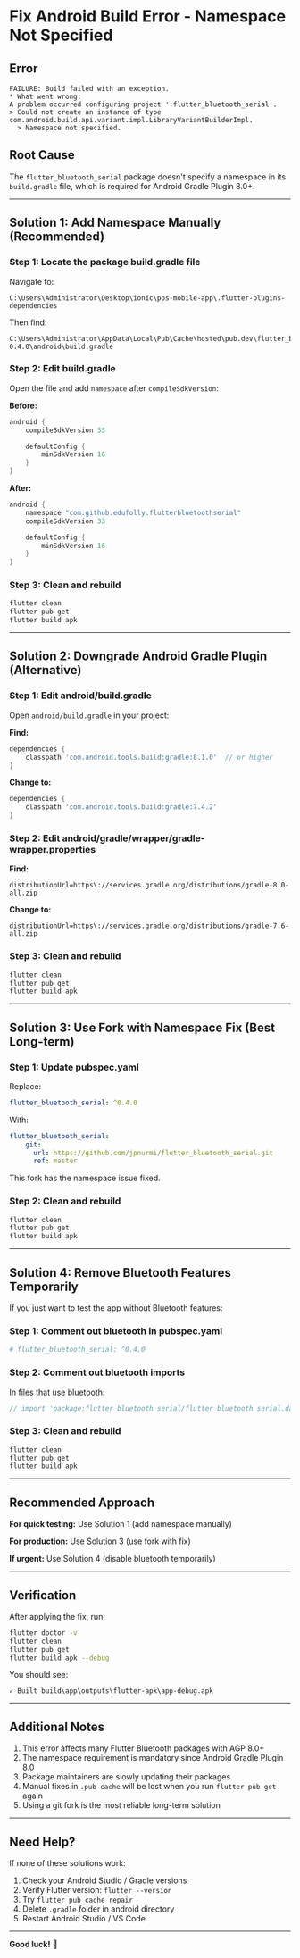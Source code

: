 # Fix Android Build Error - Namespace Not Specified

## Error
```
FAILURE: Build failed with an exception.
* What went wrong:
A problem occurred configuring project ':flutter_bluetooth_serial'.
> Could not create an instance of type com.android.build.api.variant.impl.LibraryVariantBuilderImpl.
  > Namespace not specified.
```

## Root Cause
The `flutter_bluetooth_serial` package doesn't specify a namespace in its `build.gradle` file, which is required for Android Gradle Plugin 8.0+.

---

## Solution 1: Add Namespace Manually (Recommended)

### Step 1: Locate the package build.gradle file

Navigate to:
```
C:\Users\Administrator\Desktop\ionic\pos-mobile-app\.flutter-plugins-dependencies
```

Then find:
```
C:\Users\Administrator\AppData\Local\Pub\Cache\hosted\pub.dev\flutter_bluetooth_serial-0.4.0\android\build.gradle
```

### Step 2: Edit build.gradle

Open the file and add `namespace` after `compileSdkVersion`:

**Before:**
```gradle
android {
    compileSdkVersion 33

    defaultConfig {
        minSdkVersion 16
    }
}
```

**After:**
```gradle
android {
    namespace "com.github.edufolly.flutterbluetoothserial"
    compileSdkVersion 33

    defaultConfig {
        minSdkVersion 16
    }
}
```

### Step 3: Clean and rebuild

```bash
flutter clean
flutter pub get
flutter build apk
```

---

## Solution 2: Downgrade Android Gradle Plugin (Alternative)

### Step 1: Edit android/build.gradle

Open `android/build.gradle` in your project:

**Find:**
```gradle
dependencies {
    classpath 'com.android.tools.build:gradle:8.1.0'  // or higher
}
```

**Change to:**
```gradle
dependencies {
    classpath 'com.android.tools.build:gradle:7.4.2'
}
```

### Step 2: Edit android/gradle/wrapper/gradle-wrapper.properties

**Find:**
```properties
distributionUrl=https\://services.gradle.org/distributions/gradle-8.0-all.zip
```

**Change to:**
```properties
distributionUrl=https\://services.gradle.org/distributions/gradle-7.6-all.zip
```

### Step 3: Clean and rebuild

```bash
flutter clean
flutter pub get
flutter build apk
```

---

## Solution 3: Use Fork with Namespace Fix (Best Long-term)

### Step 1: Update pubspec.yaml

Replace:
```yaml
flutter_bluetooth_serial: ^0.4.0
```

With:
```yaml
flutter_bluetooth_serial:
    git:
      url: https://github.com/jpnurmi/flutter_bluetooth_serial.git
      ref: master
```

This fork has the namespace issue fixed.

### Step 2: Clean and rebuild

```bash
flutter clean
flutter pub get
flutter build apk
```

---

## Solution 4: Remove Bluetooth Features Temporarily

If you just want to test the app without Bluetooth features:

### Step 1: Comment out bluetooth in pubspec.yaml

```yaml
# flutter_bluetooth_serial: ^0.4.0
```

### Step 2: Comment out bluetooth imports

In files that use bluetooth:
```dart
// import 'package:flutter_bluetooth_serial/flutter_bluetooth_serial.dart';
```

### Step 3: Clean and rebuild

```bash
flutter clean
flutter pub get
flutter build apk
```

---

## Recommended Approach

**For quick testing:** Use Solution 1 (add namespace manually)

**For production:** Use Solution 3 (use fork with fix)

**If urgent:** Use Solution 4 (disable bluetooth temporarily)

---

## Verification

After applying the fix, run:

```bash
flutter doctor -v
flutter clean
flutter pub get
flutter build apk --debug
```

You should see:
```
✓ Built build\app\outputs\flutter-apk\app-debug.apk
```

---

## Additional Notes

1. This error affects many Flutter Bluetooth packages with AGP 8.0+
2. The namespace requirement is mandatory since Android Gradle Plugin 8.0
3. Package maintainers are slowly updating their packages
4. Manual fixes in `.pub-cache` will be lost when you run `flutter pub get` again
5. Using a git fork is the most reliable long-term solution

---

## Need Help?

If none of these solutions work:

1. Check your Android Studio / Gradle versions
2. Verify Flutter version: `flutter --version`
3. Try `flutter pub cache repair`
4. Delete `.gradle` folder in android directory
5. Restart Android Studio / VS Code

---

**Good luck!** 🚀

